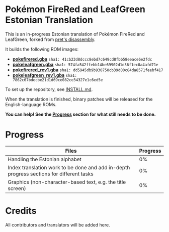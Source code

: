 # Pokémon FireRed and LeafGreen Estonian Translation
This is an in-progress Estonian translation of Pokémon FireRed and LeafGreen, forked from [pret's disassembly](https://github.com/pret/pokefirered).

It builds the following ROM images:

* [**pokefirered.gba**](https://datomatic.no-intro.org/?page=show_record&s=23&n=1616) `sha1: 41cb23d8dccc8ebd7c649cd8fbb58eeace6e2fdc`
* [**pokeleafgreen.gba**](https://datomatic.no-intro.org/?page=show_record&s=23&n=1617) `sha1: 574fa542ffebb14be69902d1d36f1ec0a4afd71e`
* [**pokefirered_rev1.gba**](https://datomatic.no-intro.org/?page=show_record&s=23&n=1672) `sha1: dd5945db9b930750cb39d00c84da8571feebf417`
* [**pokeleafgreen_rev1.gba**](https://datomatic.no-intro.org/index.php?page=show_record&s=23&n=1668) `sha1: 7862c67bdecbe21d1d69ce082ce34327e1c6ed5e`

To set up the repository, see [INSTALL.md](INSTALL.md).

When the translation is finished, binary patches will be released for the English-language ROMs.

**You can help! See the [Progress](#Progress) section for what still needs to be done.**

# Progress
| Files                                                                                                     | Progress    |
| --------------------------------------------------------------------------------------------------------- | ----------- |
| Handling the Estonian alphabet  | 0% |
| Index translation work to be done and add in-depth progress sections for different tasks | 0%       |
| Graphics (non-character-based text, e.g. the title screen)                                   | 0% |

# Credits
All contributors and translators will be added here.
